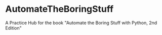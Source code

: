 # AutomateTheBoringStuff
 A Practice Hub for the book "Automate the Boring Stuff with Python, 2nd Edition"
